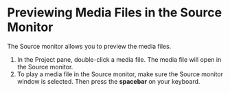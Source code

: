 # Previewing Media Files in the Source Monitor

The Source monitor allows you to preview the media files.

1. In the Project pane, double-click a media file. The media file will open in the Source monitor.
2. To play a media file in the Source monitor, make sure the Source monitor window is selected. Then press the **spacebar** on your keyboard.



